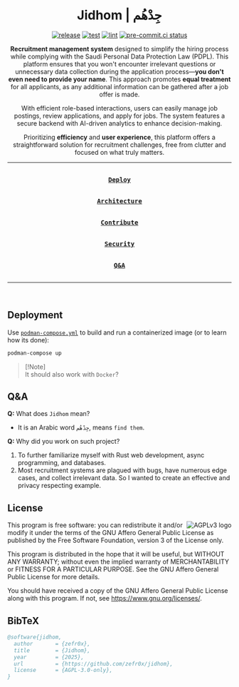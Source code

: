 <div align = center>

<h1>Jidhom | جِدْهُم</h1>

[![release](https://github.com/zefr0x/jidhom/actions/workflows/release.yml/badge.svg)](https://github.com/zefr0x/jidhom/actions/workflows/release.yml)
[![test](https://github.com/zefr0x/jidhom/actions/workflows/test.yml/badge.svg)](https://github.com/zefr0x/jidhom/actions/workflows/test.yml)
[![lint](https://github.com/zefr0x/jidhom/actions/workflows/lint.yml/badge.svg)](https://github.com/zefr0x/jidhom/actions/workflows/lint.yml)
[![pre-commit.ci status](https://results.pre-commit.ci/badge/github/zefr0x/jidhom/main.svg)](https://results.pre-commit.ci/latest/github/zefr0x/jidhom/main)

**Recruitment management system** designed to simplify the hiring process while complying with the Saudi Personal Data
Protection Law (PDPL). This platform ensures that you won't encounter irrelevant questions or unnecessary data
collection during the application process—**you don't even need to provide your name**. This approach promotes **equal
treatment** for all applicants, as any additional information can be gathered after a job offer is made.

With efficient role-based interactions, users can easily manage job postings, review applications, and apply for jobs.
The system features a secure backend with AI-driven analytics to enhance decision-making.

Prioritizing **efficiency** and **user experience**, this platform offers a straightforward solution for recruitment
challenges, free from clutter and focused on what truly matters.

---

[<kbd><br><b>Deploy</b><br><br></kbd>](#deployment) [<kbd><br><b>Architecture</b><br><br></kbd>](./ARCHITECTURE.md)
[<kbd><br><b>Contribute</b><br><br></kbd>](./CONTRIBUTING.md) [<kbd><br><b>Security</b><br><br></kbd>](./SECURITY.md)
[<kbd><br><b>Q&A</b><br><br></kbd>](#qa)

---

<br>

</div>

## Deployment

Use [`podman-compose.yml`](./podman-compose.yml) to build and run a containerized image (or to learn how its done):

```sh
podman-compose up
```

> [!Note]\
> It should also work with `Docker`?

## Q&A

**Q:** What does `Jidhom` mean?

- It is an Arabic word `جِدْهُم`, means `find them`.

**Q:** Why did you work on such project?

1. To further familiarize myself with Rust web development, async programming, and databases.
2. Most recruitment systems are plagued with bugs, have numerous edge cases, and collect irrelevant data. So I wanted to
   create an effective and privacy respecting example.

## License

<p>

<img src="https://www.gnu.org/graphics/agplv3-with-text-162x68.png" alt="AGPLv3 logo" align="right">
This program is free software: you can redistribute it and/or modify it under the terms of the GNU Affero General Public
License as published by the Free Software Foundation, version 3 of the License only.

This program is distributed in the hope that it will be useful, but WITHOUT ANY WARRANTY; without even the implied
warranty of MERCHANTABILITY or FITNESS FOR A PARTICULAR PURPOSE. See the GNU Affero General Public License for more
details.

You should have received a copy of the GNU Affero General Public License along with this program. If not, see
<https://www.gnu.org/licenses/>.

</p>

## BibTeX

```bibtex
@software{jidhom,
  author       = {zefr0x},
  title        = {Jidhom},
  year         = {2025},
  url          = {https://github.com/zefr0x/jidhom},
  license      = {AGPL-3.0-only},
}
```
